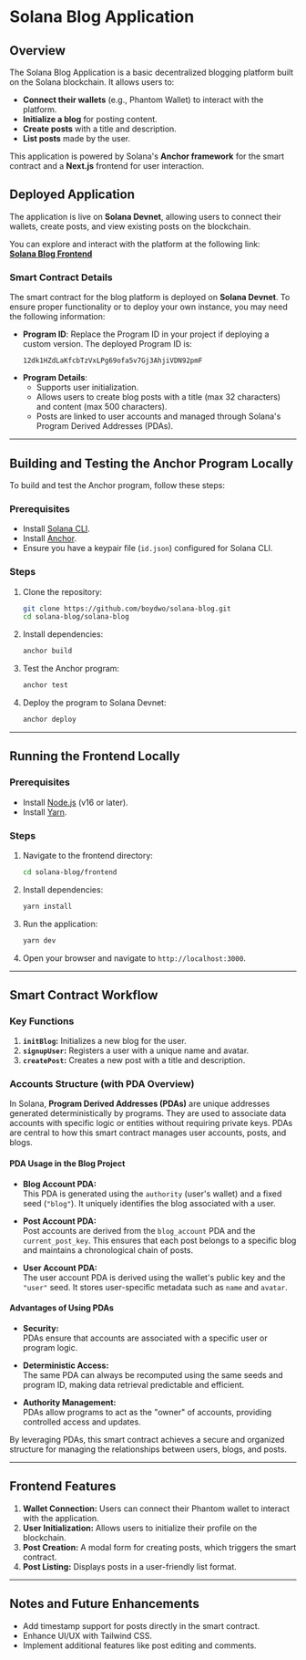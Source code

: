 
# Solana Blog Application

## Overview

The Solana Blog Application is a basic decentralized blogging platform built on the Solana blockchain. It allows users to:
- **Connect their wallets** (e.g., Phantom Wallet) to interact with the platform.
- **Initialize a blog** for posting content.
- **Create posts** with a title and description.
- **List posts** made by the user.

This application is powered by Solana's **Anchor framework** for the smart contract and a **Next.js** frontend for user interaction.

## Deployed Application

The application is live on **Solana Devnet**, allowing users to connect their wallets, create posts, and view existing posts on the blockchain.

You can explore and interact with the platform at the following link:  
**[Solana Blog Frontend](https://solana-blog-kappa.vercel.app/)**

### Smart Contract Details

The smart contract for the blog platform is deployed on **Solana Devnet**. To ensure proper functionality or to deploy your own instance, you may need the following information:

- **Program ID**: Replace the Program ID in your project if deploying a custom version. The deployed Program ID is:
  ```
  12dk1HZdLaKfcbTzVxLPg69ofa5v7Gj3AhjiVDN92pmF
  ```
- **Program Details**:
  - Supports user initialization.
  - Allows users to create blog posts with a title (max 32 characters) and content (max 500 characters).
  - Posts are linked to user accounts and managed through Solana's Program Derived Addresses (PDAs).

---

## Building and Testing the Anchor Program Locally

To build and test the Anchor program, follow these steps:

### Prerequisites
- Install [Solana CLI](https://docs.solana.com/cli/install-solana-cli-tools).
- Install [Anchor](https://book.anchor-lang.com/getting_started/installation.html).
- Ensure you have a keypair file (`id.json`) configured for Solana CLI.

### Steps
1. Clone the repository:
   ```bash
   git clone https://github.com/boydwo/solana-blog.git
   cd solana-blog/solana-blog
   ```

2. Install dependencies:
   ```bash
   anchor build
   ```

3. Test the Anchor program:
   ```bash
   anchor test
   ```

4. Deploy the program to Solana Devnet:
   ```bash
   anchor deploy
   ```

---

## Running the Frontend Locally

### Prerequisites
- Install [Node.js](https://nodejs.org/) (v16 or later).
- Install [Yarn](https://yarnpkg.com/).

### Steps
1. Navigate to the frontend directory:
   ```bash
   cd solana-blog/frontend
   ```

2. Install dependencies:
   ```bash
   yarn install
   ```

3. Run the application:
   ```bash
   yarn dev
   ```

4. Open your browser and navigate to `http://localhost:3000`.

---

## Smart Contract Workflow

### Key Functions
1. **`initBlog`:** Initializes a new blog for the user.
2. **`signupUser`:** Registers a user with a unique name and avatar.
3. **`createPost`:** Creates a new post with a title and description.

### Accounts Structure (with PDA Overview)

In Solana, **Program Derived Addresses (PDAs)** are unique addresses generated deterministically by programs. They are used to associate data accounts with specific logic or entities without requiring private keys. PDAs are central to how this smart contract manages user accounts, posts, and blogs.

#### PDA Usage in the Blog Project

- **Blog Account PDA:**  
  This PDA is generated using the `authority` (user's wallet) and a fixed seed (`"blog"`). It uniquely identifies the blog associated with a user.

- **Post Account PDA:**  
  Post accounts are derived from the `blog_account` PDA and the `current_post_key`. This ensures that each post belongs to a specific blog and maintains a chronological chain of posts.

- **User Account PDA:**  
  The user account PDA is derived using the wallet's public key and the `"user"` seed. It stores user-specific metadata such as `name` and `avatar`.

#### Advantages of Using PDAs

- **Security:**  
  PDAs ensure that accounts are associated with a specific user or program logic.

- **Deterministic Access:**  
  The same PDA can always be recomputed using the same seeds and program ID, making data retrieval predictable and efficient.

- **Authority Management:**  
  PDAs allow programs to act as the "owner" of accounts, providing controlled access and updates.

By leveraging PDAs, this smart contract achieves a secure and organized structure for managing the relationships between users, blogs, and posts.

---

## Frontend Features

1. **Wallet Connection:** Users can connect their Phantom wallet to interact with the application.
2. **User Initialization:** Allows users to initialize their profile on the blockchain.
3. **Post Creation:** A modal form for creating posts, which triggers the smart contract.
4. **Post Listing:** Displays posts in a user-friendly list format.

---

## Notes and Future Enhancements

- Add timestamp support for posts directly in the smart contract.
- Enhance UI/UX with Tailwind CSS.
- Implement additional features like post editing and comments.
